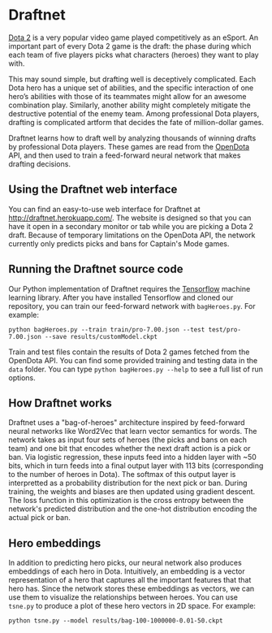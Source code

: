 # Draftnet

[Dota 2](http://blog.dota2.com/?l=english) is a very popular video game played competitively as an eSport.
An important part of every Dota 2 game is the draft: the phase during which each team of five players picks what 
characters (heroes) they want to play with.

This may sound simple, but drafting well is deceptively complicated. Each Dota hero has a unique set of abilities, and the  specific interaction of one hero’s abilities with those of its 
teammates might allow for an awesome combination play. Similarly, another ability might completely mitigate the 
destructive potential of the enemy team. Among professional Dota players, drafting is complicated artform that decides the fate of million-dollar games.

Draftnet learns how to draft well by analyzing thousands of winning drafts by professional Dota players. These games
are read from the [OpenDota](https://www.opendota.com/) API, and then used to train a feed-forward neural network that makes drafting decisions.

## Using the Draftnet web interface
You can find an easy-to-use web interface for Draftnet at http://draftnet.herokuapp.com/. The website is designed so that you can have it open in a secondary monitor or tab while you are picking a Dota 2 draft. Because of temporary limitations on the OpenDota API, the network currently only predicts picks and bans for Captain's Mode games.

## Running the Draftnet source code

Our Python implementation of Draftnet requires the [Tensorflow](https://www.tensorflow.org/) machine learning library. After you have installed Tensorflow and cloned our repository, you can train our feed-forward network with `bagHeroes.py`. For example:

~~~~
python bagHeroes.py --train train/pro-7.00.json --test test/pro-7.00.json --save results/customModel.ckpt
~~~~

Train and test files contain the results of Dota 2 games fetched from the OpenDota API. You can find some provided training and testing data in the `data` folder. You can type `python bagHeroes.py --help` to see a full list of run options.

## How Draftnet works

Draftnet uses a "bag-of-heroes" architecture inspired by feed-forward neural networks like Word2Vec that learn vector semantics for words. The network takes as input four sets of heroes (the picks and bans on each team) and one bit that encodes whether the next draft action is a pick or ban. Via logistic regression, these inputs feed into a hidden layer with ~50 bits, which in turn feeds into a final output layer with 113 bits (corresponding to the number of heroes in Dota). The softmax of this output layer is interpretted as a probability distribution for the next pick or ban. During training, the weights and biases are then updated using gradient descent. The loss function in this optimization is the cross entropy between the network's predicted distribution and the one-hot distribution encoding the actual pick or ban.

## Hero embeddings

In addition to predicting hero picks, our neural network also produces embeddings of each hero in Dota. Intuitively, an embedding is a vector representation of a hero that captures all the important features that that hero has. Since the network stores these embeddings as vectors, we can use them to visualize the relationships between heroes. You can use `tsne.py` to produce a plot of these hero vectors in 2D space. For example:

~~~
python tsne.py --model results/bag-100-1000000-0.01-50.ckpt
~~~
